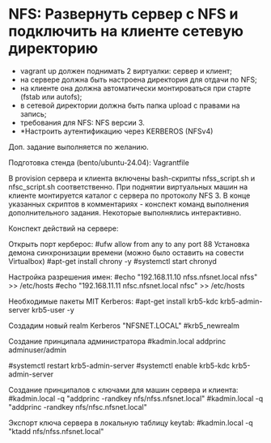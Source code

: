 <H1>NFS: Развернуть сервер с NFS и подключить на клиенте сетевую директорию</H1>
<ul>
<li>vagrant up должен поднимать 2 виртуалки: сервер и клиент;</li>
<li>на сервере должна быть настроена директория для отдачи по NFS;</li>
<li>на клиенте она должна автоматически монтироваться при старте (fstab или autofs);</li>
<li>в сетевой директории должна быть папка upload с правами на запись;</li>
<li>требования для NFS: NFS версии 3.</li>
<li>*Настроить аутентификацию через KERBEROS (NFSv4)</li>
</ul>
<p>Доп. задание выполняется по желанию.</p>

<p>Подготовка стенда (bento/ubuntu-24.04): Vagrantfile </p>
<p>
  В provision сервера и клиента включены bash-скрипты nfss_script.sh и nfsс_script.sh соответственно.
  При поднятии виртуальных машин на клиенте монтируется каталог с сервера по протоколу NFS 3.
  В конце указанных скриптов в комментариях - конспект команд выполнения дополнительного задания.
  Некоторые выполнялись интерактивно.
</p>

Конспект действий на сервере:

Открыть порт керберос:
#ufw allow from any to any port 88
Установка демона синхронизации времени (можно было оставить на совести Virtualbox)
#apt-get install chrony -y
#systemctl start chronyd

Настройка разрешения имен:
#echo "192.168.11.10 nfss.nfsnet.local nfss" >> /etc/hosts
#echo "192.168.11.11 nfsc.nfsnet.local nfsc" >> /etc/hosts

Необходимые пакеты MIT Kerberos:
#apt-get install krb5-kdc krb5-admin-server krb5-user -y

Создадим новый realm Kerberos "NFSNET.LOCAL"
#krb5_newrealm

Создание принципала администратора
#kadmin.local addprinc adminuser/admin

#systemctl restart krb5-admin-server
#systemctl enable krb5-kdc krb5-admin-server

Создание принципалов с ключами для машин сервера и клиента:
#kadmin.local -q "addprinc -randkey nfs/nfss.nfsnet.local"
#kadmin.local -q "addprinc -randkey nfs/nfsc.nfsnet.local"

Экспорт ключа сервера в локальную таблицу keytab:
#kadmin.local -q "ktadd nfs/nfss.nfsnet.local"

